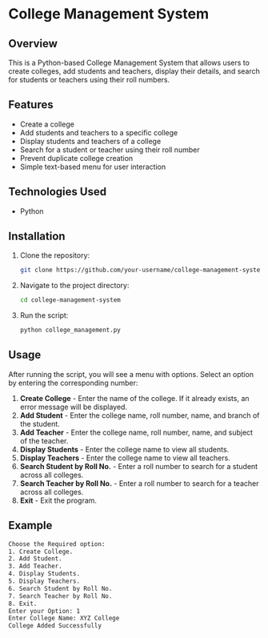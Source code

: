 # College Management System

## Overview
This is a Python-based College Management System that allows users to create colleges, add students and teachers, display their details, and search for students or teachers using their roll numbers.

## Features
- Create a college
- Add students and teachers to a specific college
- Display students and teachers of a college
- Search for a student or teacher using their roll number
- Prevent duplicate college creation
- Simple text-based menu for user interaction

## Technologies Used
- Python

## Installation
1. Clone the repository:
   ```sh
   git clone https://github.com/your-username/college-management-system.git
   ```
2. Navigate to the project directory:
   ```sh
   cd college-management-system
   ```
3. Run the script:
   ```sh
   python college_management.py
   ```

## Usage
After running the script, you will see a menu with options. Select an option by entering the corresponding number:

1. **Create College** - Enter the name of the college. If it already exists, an error message will be displayed.
2. **Add Student** - Enter the college name, roll number, name, and branch of the student.
3. **Add Teacher** - Enter the college name, roll number, name, and subject of the teacher.
4. **Display Students** - Enter the college name to view all students.
5. **Display Teachers** - Enter the college name to view all teachers.
6. **Search Student by Roll No.** - Enter a roll number to search for a student across all colleges.
7. **Search Teacher by Roll No.** - Enter a roll number to search for a teacher across all colleges.
8. **Exit** - Exit the program.

## Example
```sh
Choose the Required option:
1. Create College.
2. Add Student.
3. Add Teacher.
4. Display Students.
5. Display Teachers.
6. Search Student by Roll No.
7. Search Teacher by Roll No.
8. Exit.
Enter your Option: 1
Enter College Name: XYZ College
College Added Successfully
```



